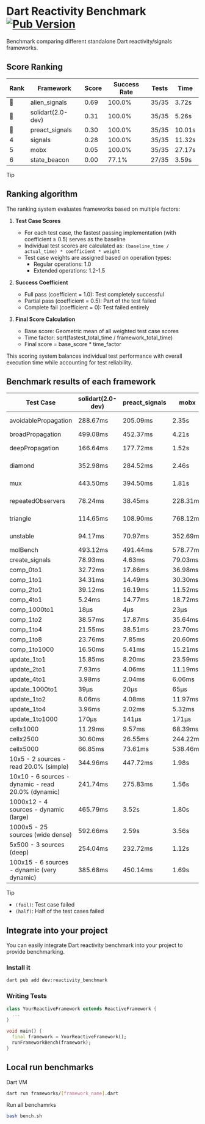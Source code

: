 # Dart Reactivity Benchmark [![Pub Version](https://img.shields.io/pub/v/reactivity_benchmark)](https://pub.dev/packages/reactivity_benchmark)

Benchmark comparing different standalone Dart reactivity/signals frameworks.

## Score Ranking

<!-- ranking start -->
| Rank | Framework | Score | Success Rate | Tests | Time |
|------|-----------|-------|--------------|-------|------|
| 🥇 | alien_signals | 0.69 | 100.0% | 35/35 | 3.72s |
| 🥈 | solidart(2.0-dev) | 0.31 | 100.0% | 35/35 | 5.26s |
| 🥉 | preact_signals | 0.30 | 100.0% | 35/35 | 10.01s |
| 4 | signals | 0.28 | 100.0% | 35/35 | 11.32s |
| 5 | mobx | 0.05 | 100.0% | 35/35 | 27.17s |
| 6 | state_beacon | 0.00 | 77.1% | 27/35 | 3.59s |

<!-- ranking end -->

> [!TIP]
> ## Ranking algorithm
>
> The ranking system evaluates frameworks based on multiple factors:
>
> 1. **Test Case Scores**
>    - For each test case, the fastest passing implementation (with coefficient ≥ 0.5) serves as the baseline
>    - Individual test scores are calculated as: `(baseline_time / actual_time) * coefficient * weight`
>    - Test case weights are assigned based on operation types:
>      - Regular operations: 1.0
>      - Extended operations: 1.2-1.5
>
> 2. **Success Coefficient**
>    - Full pass (coefficient = 1.0): Test completely successful
>    - Partial pass (coefficient = 0.5): Part of the test failed
>    - Complete fail (coefficient = 0): Test failed entirely
>
> 3. **Final Score Calculation**
>    - Base score: Geometric mean of all weighted test case scores
>    - Time factor: sqrt(fastest_total_time / framework_total_time)
>    - Final score = base_score * time_factor
>
> This scoring system balances individual test performance with overall execution time while accounting for test reliability.

## Benchmark results of each framework

<!-- test-case start -->
| Test Case | solidart(2.0-dev) | preact_signals | mobx | alien_signals | signals | state_beacon |
|---|---|---|---|---|---|---|
| avoidablePropagation | 288.67ms | 205.09ms | 2.35s | 183.92ms | 209.88ms | 168.26ms (fail) |
| broadPropagation | 499.08ms | 452.37ms | 4.21s | 350.97ms | 459.67ms | 6.25ms (fail) |
| deepPropagation | 166.64ms | 177.72ms | 1.52s | 124.38ms | 175.44ms | 146.60ms (fail) |
| diamond | 352.98ms | 284.52ms | 2.46s | 233.89ms | 288.73ms | 193.10ms (fail) |
| mux | 443.50ms | 394.50ms | 1.81s | 374.92ms | 412.96ms | 193.42ms (fail) |
| repeatedObservers | 78.24ms | 38.45ms | 228.31ms | 45.51ms | 46.97ms | 53.34ms (fail) |
| triangle | 114.65ms | 108.90ms | 768.12ms | 84.64ms | 99.24ms | 82.55ms (fail) |
| unstable | 94.17ms | 70.97ms | 352.69ms | 59.94ms | 74.08ms | 338.10ms (fail) |
| molBench | 493.12ms | 491.44ms | 578.77ms | 491.18ms | 489.06ms | 1.36ms |
| create_signals | 78.93ms | 4.63ms | 79.03ms | 26.48ms | 24.79ms | 64.06ms |
| comp_0to1 | 32.72ms | 17.86ms | 36.98ms | 10.69ms | 11.82ms | 57.87ms |
| comp_1to1 | 34.31ms | 14.49ms | 30.30ms | 7.62ms | 27.41ms | 58.34ms |
| comp_2to1 | 39.12ms | 16.19ms | 11.52ms | 14.80ms | 14.47ms | 38.36ms |
| comp_4to1 | 5.24ms | 14.77ms | 18.72ms | 1.65ms | 8.15ms | 17.43ms |
| comp_1000to1 | 18μs | 4μs | 23μs | 5μs | 5μs | 46μs |
| comp_1to2 | 38.57ms | 17.87ms | 35.64ms | 9.18ms | 16.95ms | 49.66ms |
| comp_1to4 | 21.55ms | 38.51ms | 23.70ms | 8.15ms | 11.18ms | 49.17ms |
| comp_1to8 | 23.76ms | 7.85ms | 20.60ms | 8.05ms | 6.42ms | 48.36ms |
| comp_1to1000 | 16.50ms | 5.41ms | 15.21ms | 3.58ms | 4.43ms | 43.55ms |
| update_1to1 | 15.85ms | 8.20ms | 23.59ms | 11.25ms | 9.40ms | 5.73ms |
| update_2to1 | 7.93ms | 4.06ms | 11.19ms | 4.99ms | 4.59ms | 2.88ms |
| update_4to1 | 3.98ms | 2.04ms | 6.06ms | 2.76ms | 2.35ms | 1.48ms |
| update_1000to1 | 39μs | 20μs | 65μs | 24μs | 23μs | 15μs |
| update_1to2 | 8.06ms | 4.08ms | 11.97ms | 5.58ms | 4.91ms | 2.96ms |
| update_1to4 | 3.96ms | 2.02ms | 5.32ms | 2.46ms | 2.32ms | 1.48ms |
| update_1to1000 | 170μs | 141μs | 171μs | 48μs | 43μs | 453μs |
| cellx1000 | 11.29ms | 9.57ms | 68.39ms | 7.31ms | 9.49ms | 5.16ms |
| cellx2500 | 30.60ms | 26.55ms | 244.22ms | 19.26ms | 30.47ms | 26.53ms |
| cellx5000 | 66.85ms | 73.61ms | 538.46ms | 41.79ms | 58.81ms | 53.99ms |
| 10x5 - 2 sources - read 20.0% (simple) | 344.96ms | 447.72ms | 1.98s | 250.16ms | 535.72ms | 287.91ms |
| 10x10 - 6 sources - dynamic - read 20.0% (dynamic) | 241.74ms | 275.83ms | 1.56s | 177.71ms | 287.82ms | 231.60ms |
| 1000x12 - 4 sources - dynamic (large) | 465.79ms | 3.52s | 1.80s | 284.30ms | 3.70s | 347.98ms |
| 1000x5 - 25 sources (wide dense) | 592.66ms | 2.59s | 3.56s | 413.94ms | 3.58s | 536.66ms |
| 5x500 - 3 sources (deep) | 254.04ms | 232.72ms | 1.12s | 193.22ms | 226.68ms | 205.90ms |
| 100x15 - 6 sources - dynamic (very dynamic) | 385.68ms | 450.14ms | 1.69s | 267.23ms | 482.13ms | 270.97ms |

<!-- test-case end -->

> [!TIP]
> - `(fail)`: Test case failed
> - `(half)`: Half of the test cases failed

## Integrate into your project

You can easily integrate Dart reactivity benchmark into your project to provide benchmarking.

### Install it

```bash
dart pub add dev:reactivity_benchmark
```

### Writing Tests

```dart
class YourReactiveFramework extends ReactiveFramework {
  ...
}

void main() {
  final framework = YourReactiveFramework();
  runFrameworkBench(framework);
}
```

## Local run benchmarks

Dart VM
```bash
dart run frameworks/[framework_name].dart
```

Run all benchamrks
```bash
bash bench.sh
```
